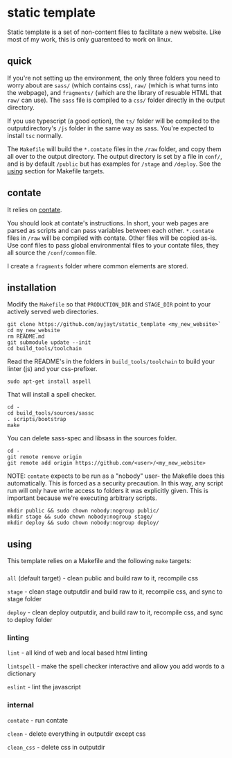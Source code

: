 # static template

Static template is a set of non-content files to facilitate a new website. Like most of my work, this is only guarenteed to work on linux.

## quick

If you're not setting up the environment, the only three folders you need to worry about are `sass/` (which contains css), `raw/` (which is what turns into the webpage), and `fragments/` (which are the library of resuable HTML that `raw/` can use). The `sass` file is compiled to a `css/` folder directly in the output directory.

If you use typescript (a good option), the `ts/` folder will be compiled to the outputdirectory's `/js` folder in the same way as sass. You're expected to install `tsc` normally.

The `Makefile` will build the `*.contate` files in the `/raw` folder, and copy them all over to the output directory. The output directory is set by a file in `conf/`, and is by default `/public` but has examples for `/stage` and `/deploy`. See the [using](#using) section for Makefile targets.

## contate

It relies on [contate](https://github.com/autopogo/contate).

You should look at contate's instructions. In short, your web pages are parsed as scripts and can pass variables between each other. `*.contate` files in `/raw` will be compiled with contate. Other files will be copied as-is.
Use conf files to pass global environmental files to your contate files, they all source the `/conf/common` file.

I create a `fragments` folder where common elements are stored.

## installation

Modify the `Makefile` so that `PRODUCTION_DIR` and `STAGE_DIR` point to your actively served web directories.
```
git clone https://github.com/ayjayt/static_template <my_new_website>`
cd my_new_website
rm README.md
git submodule update --init
cd build_tools/toolchain
```
Read the README's in the folders in `build_tools/toolchain` to build your linter (js) and your css-prefixer.

`sudo apt-get install aspell`

That will install a spell checker.
```
cd -
cd build_tools/sources/sassc
. scripts/bootstrap
make
```
You can delete sass-spec and libsass in the sources folder.
```
cd -
git remote remove origin
git remote add origin https://github.com/<user>/<my_new_website>
```

NOTE: `contate` expects to be run as a "nobody" user- the Makefile does this automatically. This is forced as a security precaution. In this way, any script run will only have write access to folders it was explicitly given. This is important because we're executing arbitrary scripts.


```
mkdir public && sudo chown nobody:nogroup public/
mkdir stage && sudo chown nobody:nogroup stage/
mkdir deploy && sudo chown nobody:nogroup deploy/
```

## using

This template relies on a Makefile and the following `make` targets:

###
`all` (default target) - clean public and build raw to it, recompile css

`stage` - clean stage outputdir and build raw to it, recompile css, and sync to stage folder

`deploy` - clean deploy outputdir, and build raw to it, recompile css, and sync to deploy folder 

### linting
`lint` - all kind of web and local based html linting

`lintspell` - make the spell checker interactive and allow you add words to a dictionary

`eslint` - lint the javascript

### internal
`contate` - run contate

`clean` - delete everything in outputdir except css

`clean_css` - delete css in outputdir

